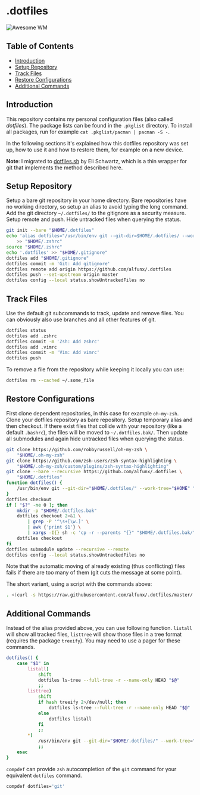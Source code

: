 # .dotfiles

![Awesome WM](https://i.imgur.com/JMw6lXr.png)

## Table of Contents

+ [Introduction](#introduction)
+ [Setup Repository](#setup-repository)
+ [Track Files](#track-files)
+ [Restore Configurations](#restore-configurations)
+ [Additional Commands](#additional-commands)

## Introduction

This repository contains my personal configuration files (also called
*dotfiles*). The package lists can be found in the `.pkglist` directory. To
install all packages, run for example `cat .pkglist/pacman | pacman -S -`.

In the following sections it's explained how this dotfiles repository was set
up, how to use it and how to restore them, for example on a new device.

**Note**: I migrated to
[dotfiles.sh](https://github.com/eli-schwartz/dotfiles.sh) by Eli Schwartz,
which is a thin wrapper for git that implements the method described here.

## Setup Repository

Setup a bare git repository in your home directory. Bare repositories have no
working directory, so setup an alias to avoid typing the long command. Add the
git directory `~/.dotfiles/` to the gitignore as a security measure. Setup
remote and push. Hide untracked files when querying the status.

```bash
git init --bare "$HOME/.dotfiles"
echo 'alias dotfiles="/usr/bin/env git --git-dir=$HOME/.dotfiles/ --work-tree=$HOME"' \
    >> "$HOME/.zshrc"
source "$HOME/.zshrc"
echo '.dotfiles' >> "$HOME/.gitignore"
dotfiles add "$HOME/.gitignore"
dotfiles commit -m 'Git: Add gitignore'
dotfiles remote add origin https://github.com/alfunx/.dotfiles
dotfiles push --set-upstream origin master
dotfiles config --local status.showUntrackedFiles no
```

## Track Files

Use the default git subcommands to track, update and remove files. You can
obviously also use branches and all other features of git.

```bash
dotfiles status
dotfiles add .zshrc
dotfiles commit -m 'Zsh: Add zshrc'
dotfiles add .vimrc
dotfiles commit -m 'Vim: Add vimrc'
dotfiles push
```

To remove a file from the repository while keeping it locally you can use:

```bash
dotfiles rm --cached ~/.some_file
```

## Restore Configurations

First clone dependent repositories, in this case for example `oh-my-zsh`. Clone
your dotfiles repository as bare repository. Setup temporary alias and then
checkout. If there exist files that collide with your repository (like a default
`.bashrc`), the files will be moved to `~/.dotfiles.bak/`. Then update all
submodules and again hide untracked files when querying the status.

```bash
git clone https://github.com/robbyrussell/oh-my-zsh \
    "$HOME/.oh-my-zsh"
git clone https://github.com/zsh-users/zsh-syntax-highlighting \
    "$HOME/.oh-my-zsh/custom/plugins/zsh-syntax-highlighting"
git clone --bare --recursive https://github.com/alfunx/.dotfiles \
    "$HOME/.dotfiles"
function dotfiles() {
    /usr/bin/env git --git-dir="$HOME/.dotfiles/" --work-tree="$HOME" "$@"
}
dotfiles checkout
if [ "$?" -ne 0 ]; then
    mkdir -p "$HOME/.dotfiles.bak"
    dotfiles checkout 2>&1 \
        | grep -P '^\s+[\w.]' \
        | awk {'print $1'} \
        | xargs -I{} sh -c 'cp -r --parents "{}" "$HOME/.dotfiles.bak/" && rm -rf "{}"'
    dotfiles checkout
fi
dotfiles submodule update --recursive --remote
dotfiles config --local status.showUntrackedFiles no
```

Note that the automatic moving of already existing (thus conflicting) files
fails if there are too many of them (git cuts the message at some point).

The short variant, using a script with the commands above:

```bash
. <(curl -s https://raw.githubusercontent.com/alfunx/.dotfiles/master/.bin/install-dotfiles)
```

## Additional Commands

Instead of the alias provided above, you can use following function. `listall`
will show all tracked files, `listtree` will show those files in a tree format
(requires the package `treeify`). You may need to use a pager for these
commands.

```bash
dotfiles() {
    case "$1" in
        listall)
            shift
            dotfiles ls-tree --full-tree -r --name-only HEAD "$@"
            ;;
        listtree)
            shift
            if hash treeify 2>/dev/null; then
                dotfiles ls-tree --full-tree -r --name-only HEAD "$@" | treeify
            else
                dotfiles listall
            fi
            ;;
        *)
            /usr/bin/env git --git-dir="$HOME/.dotfiles/" --work-tree="$HOME" "$@"
            ;;
    esac
}
```

`compdef` can provide `zsh` autocompletion of the `git` command for your
equivalent `dotfiles` command.

```bash
compdef dotfiles='git'
```
